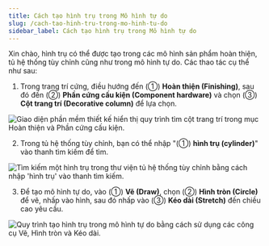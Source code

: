 ```yaml
---
title: Cách tạo hình trụ trong Mô hình tự do
slug: /cach-tao-hinh-tru-trong-mo-hinh-tu-do
sidebar_label: Cách tạo hình trụ trong Mô hình tự do
---
```


Xin chào, hình trụ có thể được tạo trong các mô hình sản phẩm hoàn thiện, tủ hệ thống tùy chỉnh cũng như trong mô hình tự do. Các thao tác cụ thể như sau:

1. Trong trang trí cứng, điều hướng đến (①) **Hoàn thiện (Finishing)**, sau đó đến (②) **Phần cứng cấu kiện (Component hardware)** và chọn (③) **Cột trang trí (Decorative column)** để lựa chọn.

![Giao diện phần mềm thiết kế hiển thị quy trình tìm cột trang trí trong mục Hoàn thiện và Phần cứng cấu kiện.](https://storage.googleapis.com/jegavn_kb/images/311c8d85-7749-40ef-8893-299096c57ed1.png)

2. Trong tủ hệ thống tùy chỉnh, bạn có thể nhập "(①) **hình trụ (cylinder)**" vào thanh tìm kiếm để tìm.

![Tìm kiếm một hình trụ trong thư viện tủ hệ thống tùy chỉnh bằng cách nhập 'hình trụ' vào thanh tìm kiếm.](https://storage.googleapis.com/jegavn_kb/images/d8bea1d0-91f2-47a4-9564-64bc2e48777b.png)

3. Để tạo mô hình tự do, vào (①) **Vẽ (Draw)**, chọn (②) **Hình tròn (Circle)** để vẽ, nhấp vào hình, sau đó nhấp vào (③) **Kéo dài (Stretch)** đến chiều cao yêu cầu.

![Quy trình tạo hình trụ trong mô hình tự do bằng cách sử dụng các công cụ Vẽ, Hình tròn và Kéo dài.](https://storage.googleapis.com/jegavn_kb/images/7af20e8d-229c-4dcf-ba6f-83d3cae399a5.png)